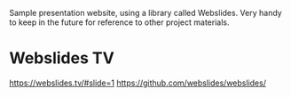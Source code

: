 Sample presentation website, using a library called Webslides. Very handy to keep in the future for reference to other project materials.


# Webslides TV
https://webslides.tv/#slide=1
https://github.com/webslides/webslides/

